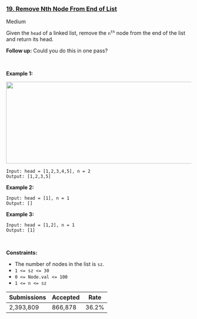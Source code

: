 ### [19. Remove Nth Node From End of List](https://leetcode.com/problems/remove-nth-node-from-end-of-list/)

Medium

Given the `` head `` of a linked list, remove the <code>n<sup>th</sup></code> node from the end of the list and return its head.

__Follow up:__ Could you do this in one pass?

 

__Example 1:__

<img alt="" src="https://assets.leetcode.com/uploads/2020/10/03/remove_ex1.jpg" style="width: 542px; height: 222px;"/>

```
Input: head = [1,2,3,4,5], n = 2
Output: [1,2,3,5]
```

__Example 2:__

```
Input: head = [1], n = 1
Output: []
```

__Example 3:__

```
Input: head = [1,2], n = 1
Output: [1]
```

 

__Constraints:__

*   The number of nodes in the list is `` sz ``.
*   `` 1 <= sz <= 30 ``
*   `` 0 <= Node.val <= 100 ``
*   `` 1 <= n <= sz ``

| Submissions    | Accepted     | Rate   |
| -------------- | ------------ | ------ |
| 2,393,809 | 866,878 | 36.2% |